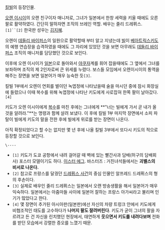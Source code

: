 [킬빌](%ED%82%AC%EB%B9%8C.md)의 등장인물.

[오렌 이시이](%EC%98%A4%EB%A0%8C%20%EC%9D%B4%EC%8B%9C%EC%9D%B4.md)의 오랜 친구이자
매니저로, 그녀가 일본에서 한창 세력을 키울 때에도 오른팔로 활약하였다. 간단히 말하자면 조직의 브레인 역할. 배우는 줄리
드레퓌스.`[1]``[2]` 한국판 성우는 [김지혜](%EA%B9%80%EC%A7%80%ED%98%9C.md).

오렌이 [데들리 바이퍼스](%EB%8D%B0%EB%93%A4%EB%A6%AC%20%EB%B0%94%EC%9D%B4%ED%8D%BC%EC%8A%A4.md)의 일원으로 활약할때 부터 알고 지냈는데 [빌](%EB%B9%8C.md)이 [베아트릭스키도](%EB%B2%A0%EC%95%84%ED%8A%B8%EB%A6%AD%EC%8A%A4%20%ED%82%A4%EB%8F%84.md)의
예행 연습장을 습격하였을 때에도 그 자리에 있었던 것을 보면 아무래도 [데들리 바이퍼스](%EB%8D%B0%EB%93%A4%EB%A6%AC%20%EB%B0%94%EC%9D%B4%ED%8D%BC%EC%8A%A4.md) 조직의 매니저를 담당했던 것으로 보인다.

이후에 오렌 이시이가 [일본](%EC%9D%BC%EB%B3%B8.md)으로 돌아와서
[야쿠자](%EC%95%BC%EC%BF%A0%EC%9E%90.md)계를 휘어 잡을때에도 그 옆에서 그녀를 보좌하며 조직의 제 2인자로써
큰 위세를 누렸다. 보스들 모임에서 오렌이시이의 통역을 해주는 장면을 보면 일본어가 매우 능숙한 듯`[3]`.

킬빌 1부에서 오렌이 연회를 벌이던 녹엽정에 나타났을때 술을 마시던 중에 잠시 화장실에 들렸으나 이때 복수를 위해 녹엽정에 나타난 키도에게
사로잡혀 한쪽 팔이 날아갔다.`[4]`

키도가 오렌 이시이에게 [복수](%EB%B3%B5%EC%88%98.md)를 마친 후에는 그녀에게 **"너는 빌에게 가서 곧 내가 올
것을 알려라."**는 명령과 함께 살려 보냈다. 이 후에 킬빌 1부 마지막 장면에서 소피 파탈이 빌에게 키도의 말을 전한 후에 빌에게 위로를
받는 장면이 나온다.

아직 확정되었다고 할 수는 없지만 몇 년 후에 나올 킬빌 3부에서 또다시 키도의 적으로 등장할 것으로 보인다.

`\----`

  * `[1]` 키도가 도쿄 공항에서 내려 걸어갈 때 벽에 있는 빨간사과 담배(허구의 담배회사) 포스터 모델이기도 하다. [이스터 에그](%EC%9D%B4%EC%8A%A4%ED%84%B0%20%EC%97%90%EA%B7%B8.md). 바스터즈 : 거친녀석들에서는 **괴벨스의 비서로 나온다.**
  * `[2]` 참고로 프랑스를 달궜던 [드레퓌스 사건](%EB%93%9C%EB%A0%88%ED%93%8C%EC%8A%A4%20%EC%82%AC%EA%B1%B4.md)의 중심 인물인 알프레드 드레퓌스의 형의 후손이다.
  * `[3]` 실제로 배우인 줄리 드레퓌스는 일본에서 오랜 방송생활을 해서 일본어가 매우 익숙하다. 일본에서는 아줌마들 사이에 일본어 잘하는 프랑스 아가씨라고 불리며 인기가 많았다고 한다.
  * `[4]` 몇 장면이 추가된 아시아판(일본판)에선 자신의 차량 트렁크 안에서 키도에게 비협조적인 태도를 고수하다가 **나머지 팔도 잘려버린다**. 키도가 굳이 그녀의 팔을 자르려고 든 건 자신을 린치했던 현장에서, 태연하게 **웃으면서 키도를 내려다보며** 전화를 받던 모습에서 강렬한 증오를 느꼈기 때문.


